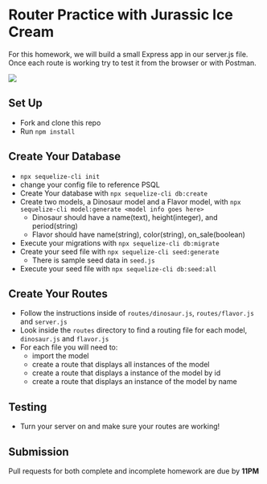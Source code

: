 # Router Practice with Jurassic Ice Cream

For this homework, we will build a small Express app in our server.js file. Once each route is working try to test it from the browser or with Postman.

![](https://cdn.dribbble.com/users/28275/screenshots/3804066/icecream.gif)

## Set Up
- Fork and clone this repo
- Run `npm install`

## Create Your Database
- `npx sequelize-cli init`
- change your config file to reference PSQL
- Create Your database with `npx sequelize-cli db:create`
- Create two models, a Dinosaur model and a Flavor model, with `npx sequelize-cli model:generate <model info goes here>`
    - Dinosaur should have a name(text), height(integer), and period(string)
    - Flavor should have name(string), color(string), on_sale(boolean)
- Execute your migrations with `npx sequelize-cli db:migrate`
- Create your seed file with `npx sequelize-cli seed:generate`
    - There is sample seed data in `seed.js`
- Execute your seed file with `npx sequelize-cli db:seed:all`

## Create Your Routes

- Follow the instructions inside of `routes/dinosaur.js`, `routes/flavor.js` and `server.js`
- Look inside the `routes` directory to find a routing file for each model, `dinosaur.js` and `flavor.js`
- For each file you will need to:
    - import the model
    - create a route that displays all instances of the model
    - create a route that displays a instance of the model by id
    - create a route that displays an instance of the model by name

## Testing
- Turn your server on and make sure your routes are working!

## Submission
Pull requests for both complete and incomplete homework are due by **11PM**
